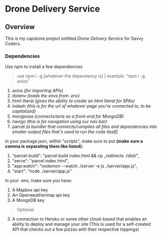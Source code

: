 # Drone Delivery Service

## Overview

This is my capstone project entitled _Drone Delivery Service_ for Savvy Coders.

### Dependencies
Use npm to install a few dependencies
> use npm i -g [whatever the dependency is] | example: "npm i -g axios"
1. axios *(for importing APIs)*
2. dotenv *(loads the envs from .env)*
3. html-literal *(gives the ability to create an html literal for SPAs)*
4. lodash *(this is for the url of whatever page you're connected to, to be capitalized)*
5. mongoose *(connects/acts as a front-end for MongoDB)*
6. navigo *(this is for navigation using our nav bar)*
7. parcel *(a bundler that connects/compiles all files and dependencies into smaller output files that's used to run the code itself)*

In your package.json, within "scripts", make sure to put **(make sure a comma is separating them like listed)**: 
1. "parcel-build": "parcel build index.html && cp _redirects ./dist/",
2. "serve": "parcel index.html",
3. "app:watch": "nodemon --watch ./server -e js ./server/app.js",
4. "start": "node ./server/app.js"

In your .env, make sure you have:
1. A Mapbox api key
2. An Openweathermap api key
3. A MongoDB key

> Optional
3. A connection to Heroku or some other cloud-based that enables an ability to deploy and manage your site (This is used for a self-created API that checks out a few pizzas with their respective toppings)
